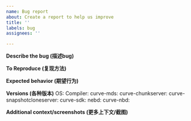 ```yaml
---
name: Bug report
about: Create a report to help us improve
title: ''
labels: bug
assignees: ''

---
```


**Describe the bug (描述bug)**


**To Reproduce (复现方法)**


**Expected behavior (期望行为)**


**Versions (各种版本)**
OS:
Compiler:
curve-mds:
curve-chunkserver:
curve-snapshotcloneserver:
curve-sdk:
nebd:
curve-nbd:

**Additional context/screenshots (更多上下文/截图)**
